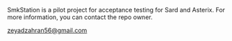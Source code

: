SmkStation is a pilot project for acceptance testing for Sard and Asterix. For more information, you can contact the repo owner.

zeyadzahran56@gmail.com 